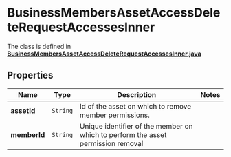 

# BusinessMembersAssetAccessDeleteRequestAccessesInner

The class is defined in **[BusinessMembersAssetAccessDeleteRequestAccessesInner.java](../../src/main/java/org/openapitools/model/BusinessMembersAssetAccessDeleteRequestAccessesInner.java)**

## Properties

Name | Type | Description | Notes
------------ | ------------- | ------------- | -------------
**assetId** | `String` | Id of the asset on which to remove member permissions. | 
**memberId** | `String` | Unique identifier of the member on which to perform the asset permission removal | 




